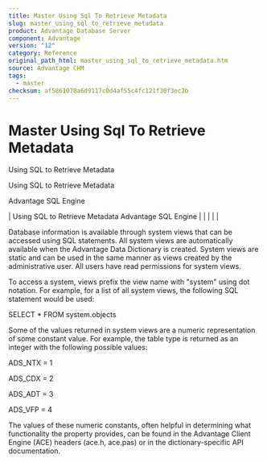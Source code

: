 ```yaml
---
title: Master Using Sql To Retrieve Metadata
slug: master_using_sql_to_retrieve_metadata
product: Advantage Database Server
component: Advantage
version: "12"
category: Reference
original_path_html: master_using_sql_to_retrieve_metadata.htm
source: Advantage CHM
tags:
  - master
checksum: af5861078a6d9117c0d4af55c4fc121f30f3ec2b
---
```


# Master Using Sql To Retrieve Metadata

Using SQL to Retrieve Metadata

Using SQL to Retrieve Metadata

Advantage SQL Engine

| Using SQL to Retrieve Metadata  Advantage SQL Engine |  |  |  |  |

Database information is available through system views that can be accessed using SQL statements. All system views are automatically available when the Advantage Data Dictionary is created. System views are static and can be used in the same manner as views created by the administrative user. All users have read permissions for system views.

To access a system, views prefix the view name with "system" using dot notation. For example, for a list of all system views, the following SQL statement would be used:

SELECT \* FROM system.objects

Some of the values returned in system views are a numeric representation of some constant value. For example, the table type is returned as an integer with the following possible values:

ADS\_NTX = 1

ADS\_CDX = 2

ADS\_ADT = 3

ADS\_VFP = 4

The values of these numeric constants, often helpful in determining what functionality the property provides, can be found in the Advantage Client Engine (ACE) headers (ace.h, ace.pas) or in the dictionary-specific API documentation.
